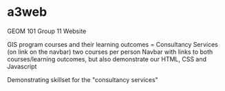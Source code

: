 # a3web
GEOM 101 Group 11 Website

GIS program courses and their learning outcomes = Consultancy Services (on link on the navbar)
two courses per person
Navbar with links to both courses/learning outcomes, but also demonstrate our HTML, CSS and Javascript

Demonstrating skillset for the "consultancy services"
